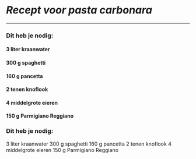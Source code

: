 # *Recept voor pasta carbonara*
---
### **Dit heb je nodig:**
#### 3 liter kraanwater 
#### 300 g spaghetti 
#### 160 g pancetta 
#### 2 tenen knoflook 
#### 4 middelgrote eieren 
#### 150 g Parmigiano Reggiano

### **Dit heb je nodig:**
 3 liter kraanwater 
 300 g spaghetti 
 160 g pancetta 
 2 tenen knoflook 
 4 middelgrote eieren 
 150 g Parmigiano Reggiano